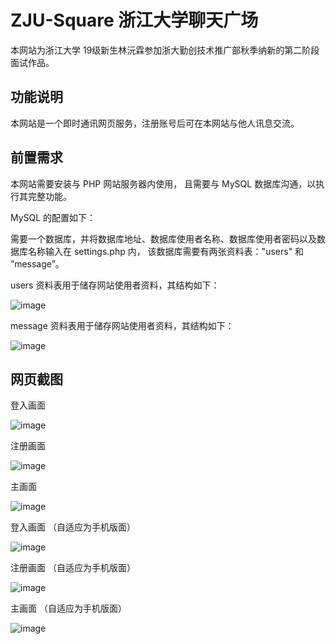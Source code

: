 # ZJU-Square 浙江大学聊天广场

本网站为浙江大学 19级新生林沅霖参加浙大勤创技术推广部秋季纳新的第二阶段面试作品。

## 功能说明

本网站是一个即时通讯网页服务，注册账号后可在本网站与他人讯息交流。

## 前置需求

本网站需要安装与 PHP 网站服务器内使用，
且需要与 MySQL 数据库沟通，以执行其完整功能。

MySQL 的配置如下：

需要一个数据库，并将数据库地址、数据库使用者名称、数据库使用者密码以及数据库名称输入在 settings.php 内，
该数据库需要有两张资料表："users" 和 ”message”。

users 资料表用于储存网站使用者资料，其结构如下：

![image](screenshot/users.PNG)

message 资料表用于储存网站使用者资料，其结构如下：

![image](screenshot/message.PNG)

## 网页截图

登入画面

![image](screenshot/001.png)

注册画面

![image](screenshot/002.png)

主画面

![image](screenshot/003.png)

登入画面 （自适应为手机版面）

![image](screenshot/004.png)

注册画面 （自适应为手机版面）

![image](screenshot/005.png)

主画面 （自适应为手机版面）

![image](screenshot/006.png)
